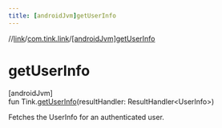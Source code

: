 ```yaml
---
title: [androidJvm]getUserInfo
---
```

//[link](../../index.html)/[com.tink.link](index.html)/[[androidJvm]getUserInfo]([android-jvm]get-user-info.html)



# getUserInfo



[androidJvm]\
fun Tink.[getUserInfo]([android-jvm]get-user-info.html)(resultHandler: ResultHandler&lt;UserInfo&gt;)



Fetches the UserInfo for an authenticated user.





